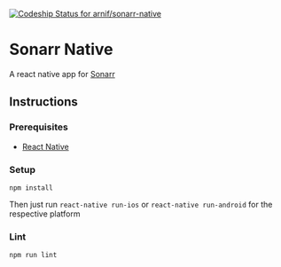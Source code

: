 [ ![Codeship Status for arnif/sonarr-native](https://codeship.com/projects/28f492c0-26c2-0134-435a-0ee1950dc067/status?branch=master)](https://codeship.com/projects/162127)


# Sonarr Native

A react native app for [Sonarr](https://sonarr.tv/)

## Instructions

### Prerequisites
* [React Native](https://facebook.github.io/react-native/)

### Setup
```
npm install
```
Then just run `react-native run-ios` or `react-native run-android` for the respective platform


### Lint

```
npm run lint
```
